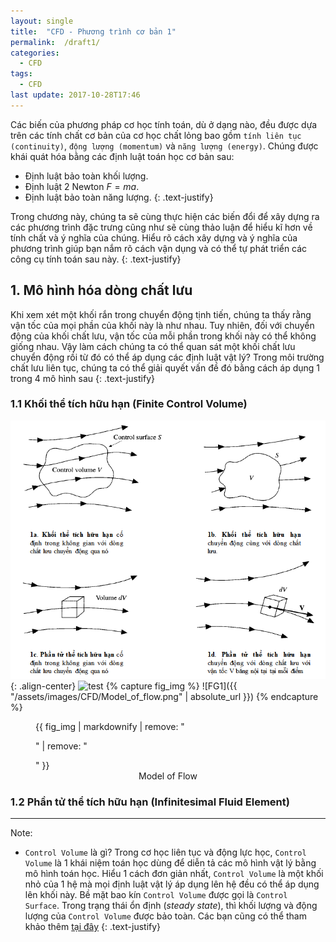 ```yaml
---
layout: single
title:  "CFD - Phương trình cơ bản 1"
permalink:  /draft1/
categories: 
  - CFD
tags:
  - CFD
last update: 2017-10-28T17:46
---
```

Các biến của phương pháp cơ học tính toán, dù ở dạng nào, đều được dựa trên các tính chất cơ bản của cơ học chất lỏng bao gồm `tính liên tục (continuity)`, `động lượng (momentum)` và `năng lượng (energy)`. Chúng được khái quát hóa bằng các định luật toán học cơ bản sau:
  - Định luật bảo toàn khối lượng.
  - Định luật 2 Newton $F = ma$.
  - Định luật bảo toàn năng lượng.
{: .text-justify}

Trong chương này, chúng ta sẽ cùng thực hiện các biến đổi để xây dựng ra các phương trình đặc trưng cũng như sẽ cùng thảo luận để hiểu kĩ hơn về tính chất và ý nghĩa của chúng. Hiểu rõ cách xây dựng và ý nghĩa của phương trình giúp bạn nắm rõ cách vận dụng và có thể tự phát triển các công cụ tính toán sau này.
{: .text-justify}

## 1. Mô hình hóa dòng chất lưu

Khi xem xét một khối rắn trong chuyển động tịnh tiến, chúng ta thấy rằng vận tốc của mọi phần của khối này là như nhau. Tuy nhiên, đối với chuyển động của khối chất lưu, vận tốc của mỗi phần trong khối này có thể không giống nhau. Vậy làm cách chúng ta có thể quan sát một khối chất lưu chuyển động rồi từ đó có thể áp dụng các định luật vật lý? Trong môi trường chất lưu liên tục, chúng ta có thể giải quyết vấn đề đó bằng cách áp dụng 1 trong 4 mô hình sau
{: .text-justify}

### 1.1 Khối thể tích hữu hạn (Finite Control Volume)

![image-center](/assets/images/CFD/Model_of_flow.png){: .align-center}
<img src="{{ site.url }}{{ site.baseurl }}/assets/images/CFD/Model_of_flow.png" alt="test">
{% capture fig_img %}
![FG1]({{ "/assets/images/CFD/Model_of_flow.png" | absolute_url }})
{% endcapture %}

<figure>
  {{ fig_img | markdownify | remove: "<p>" | remove: "</p>" }}
  <figcaption align=center>Model of Flow</figcaption>
</figure>

### 1.2 Phần tử thể tích hữu hạn (Infinitesimal Fluid Element)


---
Note:
  - `Control Volume` là gì? Trong cơ học liên tục và động lực học, `Control Volume` là 1 khái niệm toán học dùng để diễn tả các mô hình vật lý bằng mô hình toán học. Hiểu 1 cách đơn giản nhất, `Control Volume` là một khối nhỏ của 1 hệ mà mọi định luật vật lý áp dụng lên hệ đều có thể áp dụng lên khối này. Bề mặt bao kín `Control Volume` được gọi là `Control Surface`. Trong trạng thái ổn định (*steady state*), thì khối lượng và động lượng của `Control Volume` được bảo toàn. Các bạn cũng có thể tham khảo thêm [tại đây](https://en.wikipedia.org/wiki/Control_volume)
  {: .text-justify}